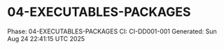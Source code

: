 # 04-EXECUTABLES-PACKAGES
Phase: 04-EXECUTABLES-PACKAGES
CI: CI-DD001-001
Generated: Sun Aug 24 22:41:15 UTC 2025
